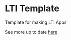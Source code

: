 # LTI Template

Template for making LTI Apps

See more up to date [here](https://github.com/jelaniwoods/lti_template)
